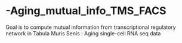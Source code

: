 # -Aging_mutual_info_TMS_FACS
Goal is to compute mutual information from transcriptional regulatory network in Tabula Muris Senis : Aging single-cell RNA seq data
